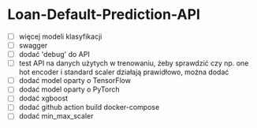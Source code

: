 # Loan-Default-Prediction-API

- [ ] więcej modeli klasyfikacji
- [ ] swagger
- [ ] dodać 'debug' do API
- [ ] test API na danych użytych w trenowaniu, żeby sprawdzić czy np. one hot encoder i standard scaler działają prawidłowo, można dodać
- [ ] dodać model oparty o TensorFlow
- [ ] dodać model oparty o PyTorch
- [ ] dodać xgboost
- [ ] dodać github action build docker-compose
- [ ] dodać min_max_scaler 